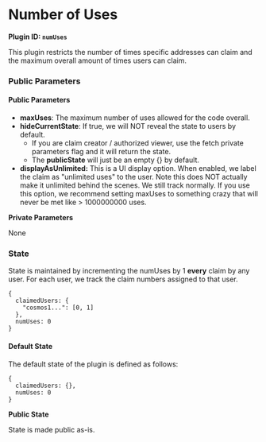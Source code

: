 # Number of Uses

**Plugin ID: `numUses`**

This plugin restricts the number of times specific addresses can claim and the maximum overall amount of times users can claim.

### Public Parameters

#### Public Parameters

* **maxUses**: The maximum number of uses allowed for the code overall.
* **hideCurrentState**: If true, we will NOT reveal the state to users by default.&#x20;
  * If you are claim creator / authorized viewer, use the fetch private parameters flag and it will return the state.
  * The **publicState** will just be an empty {} by default.
* **displayAsUnlimited:** This is a UI display option. When enabled, we label the claim as "unlimited uses" to the user. Note this does NOT actually make it unlimited behind the scenes. We still track normally. If you use this option, we recommend setting maxUses to something crazy that will never be met like > 1000000000 uses.

**Private Parameters**

None

### State

State is maintained by incrementing the numUses by 1 **every** claim by any user. For each user, we track the claim numbers assigned to that user.

```
{
  claimedUsers: {
    "cosmos1...": [0, 1]
  },
  numUses: 0
}
```

#### Default State

The default state of the plugin is defined as follows:

```
{
  claimedUsers: {},
  numUses: 0
}
```

**Public State**

State is made public as-is.
